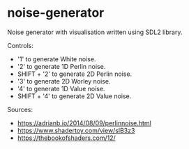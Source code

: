# noise-generator
Noise generator with visualisation written using SDL2 library.

Controls:
  - '1' to generate White noise.
  - '2' to generate 1D Perlin noise.
  - SHIFT + '2' to generate 2D Perlin noise.
  - '3' to generate 2D Worley noise.
  - '4' to generate 1D Value noise.
  - SHIFT + '4' to generate 2D Value noise.

Sources:
  - https://adrianb.io/2014/08/09/perlinnoise.html
  - https://www.shadertoy.com/view/slB3z3
  - https://thebookofshaders.com/12/
